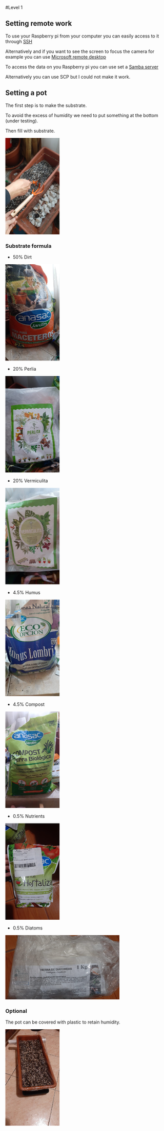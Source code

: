 #Level 1

## Setting remote work

To use your Raspberry pi from your computer you can easily access to it through [SSH](https://www.raspberrypi.org/documentation/remote-access/ssh/)

Alternatively and if you want to see the screen to focus the camera for example you can use [Microsoft remote desktop](https://pimylifeup.com/raspberry-pi-remote-desktop/)

To access the data on you Raspberry pi you can use set a [Samba server](https://pimylifeup.com/raspberry-pi-samba/)

Alternatively you can use SCP but I could not make it work.

## Setting a pot

The first step is to make the substrate. 

To avoid the excess of humidity we need to put something at the bottom (under testing).

Then fill with substrate.

<img src="https://github.com/IIBMErs/Bernardo/blob/main/images/pot_bottom.jpeg" height="300" />

### Substrate formula

- 50% Dirt 
<img src="https://github.com/IIBMErs/Bernardo/blob/main/images/tierra.jpeg" height="300" />

- 20% Perlia
<img src="https://github.com/IIBMErs/Bernardo/blob/main/images/perlita.jpeg" height="300" />

- 20% Vermiculita
<img src="https://github.com/IIBMErs/Bernardo/blob/main/images/vermiculita.jpeg" height="300" />

- 4.5% Humus
<img src="https://github.com/IIBMErs/Bernardo/blob/main/images/humus.jpeg" height="300" />

- 4.5% Compost
<img src="https://github.com/IIBMErs/Bernardo/blob/main/images/compost.jpeg" height="300" />

- 0.5% Nutrients
<img src="https://github.com/IIBMErs/Bernardo/blob/main/images/nutrients.jpeg" height="300" />

- 0.5% Diatoms
<img src="https://github.com/IIBMErs/Bernardo/blob/main/images/diatom.jpeg" height="200" />

### Optional
The pot can be covered with plastic to retain humidity.

<img src="https://github.com/IIBMErs/Bernardo/blob/main/images/pot_plastic.jpeg" height="300" />








